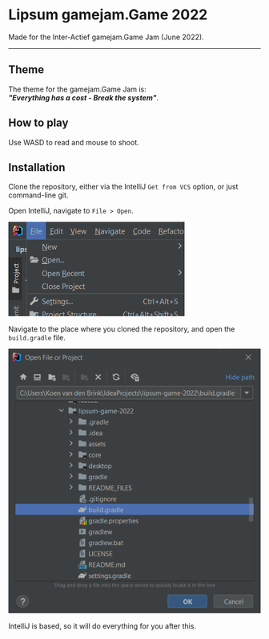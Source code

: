 # Lipsum gamejam.Game 2022
Made for the Inter-Actief gamejam.Game Jam (June 2022).

---

## Theme
The theme for the gamejam.Game Jam is:\
**_"Everything has a cost - Break the system"_**.

## How to play
Use WASD to read and mouse to shoot.

## Installation
Clone the repository, either via the IntelliJ `Get from VCS` option, or just command-line git. 

Open IntelliJ, navigate to `File > Open`.

![open.png](README_FILES/installations_open.png)

Navigate to the place where you cloned the repository, and open the `build.gradle` file.

![gradle.png](README_FILES/installations_gradle.png)

IntelliJ is based, so it will do everything for you after this.
